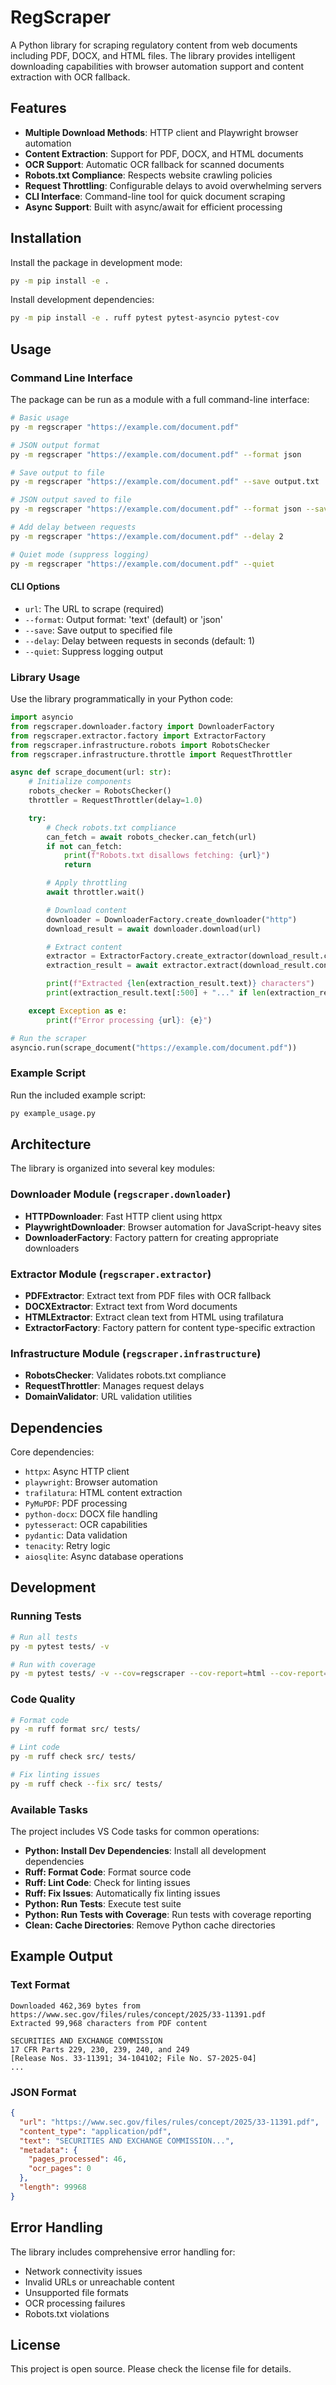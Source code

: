 # RegScraper

A Python library for scraping regulatory content from web documents including PDF, DOCX, and HTML files. The library provides intelligent downloading capabilities with browser automation support and content extraction with OCR fallback.

## Features

- **Multiple Download Methods**: HTTP client and Playwright browser automation
- **Content Extraction**: Support for PDF, DOCX, and HTML documents
- **OCR Support**: Automatic OCR fallback for scanned documents
- **Robots.txt Compliance**: Respects website crawling policies
- **Request Throttling**: Configurable delays to avoid overwhelming servers
- **CLI Interface**: Command-line tool for quick document scraping
- **Async Support**: Built with async/await for efficient processing

## Installation

Install the package in development mode:

```bash
py -m pip install -e .
```

Install development dependencies:

```bash
py -m pip install -e . ruff pytest pytest-asyncio pytest-cov
```

## Usage

### Command Line Interface

The package can be run as a module with a full command-line interface:

```bash
# Basic usage
py -m regscraper "https://example.com/document.pdf"

# JSON output format
py -m regscraper "https://example.com/document.pdf" --format json

# Save output to file
py -m regscraper "https://example.com/document.pdf" --save output.txt

# JSON output saved to file
py -m regscraper "https://example.com/document.pdf" --format json --save output.json

# Add delay between requests
py -m regscraper "https://example.com/document.pdf" --delay 2

# Quiet mode (suppress logging)
py -m regscraper "https://example.com/document.pdf" --quiet
```

#### CLI Options

- `url`: The URL to scrape (required)
- `--format`: Output format: 'text' (default) or 'json'
- `--save`: Save output to specified file
- `--delay`: Delay between requests in seconds (default: 1)
- `--quiet`: Suppress logging output

### Library Usage

Use the library programmatically in your Python code:

```python
import asyncio
from regscraper.downloader.factory import DownloaderFactory
from regscraper.extractor.factory import ExtractorFactory
from regscraper.infrastructure.robots import RobotsChecker
from regscraper.infrastructure.throttle import RequestThrottler

async def scrape_document(url: str):
    # Initialize components
    robots_checker = RobotsChecker()
    throttler = RequestThrottler(delay=1.0)

    try:
        # Check robots.txt compliance
        can_fetch = await robots_checker.can_fetch(url)
        if not can_fetch:
            print(f"Robots.txt disallows fetching: {url}")
            return

        # Apply throttling
        await throttler.wait()

        # Download content
        downloader = DownloaderFactory.create_downloader("http")
        download_result = await downloader.download(url)

        # Extract content
        extractor = ExtractorFactory.create_extractor(download_result.content_type)
        extraction_result = await extractor.extract(download_result.content)

        print(f"Extracted {len(extraction_result.text)} characters")
        print(extraction_result.text[:500] + "..." if len(extraction_result.text) > 500 else extraction_result.text)

    except Exception as e:
        print(f"Error processing {url}: {e}")

# Run the scraper
asyncio.run(scrape_document("https://example.com/document.pdf"))
```

### Example Script

Run the included example script:

```bash
py example_usage.py
```

## Architecture

The library is organized into several key modules:

### Downloader Module (`regscraper.downloader`)
- **HTTPDownloader**: Fast HTTP client using httpx
- **PlaywrightDownloader**: Browser automation for JavaScript-heavy sites
- **DownloaderFactory**: Factory pattern for creating appropriate downloaders

### Extractor Module (`regscraper.extractor`)
- **PDFExtractor**: Extract text from PDF files with OCR fallback
- **DOCXExtractor**: Extract text from Word documents
- **HTMLExtractor**: Extract clean text from HTML using trafilatura
- **ExtractorFactory**: Factory pattern for content type-specific extraction

### Infrastructure Module (`regscraper.infrastructure`)
- **RobotsChecker**: Validates robots.txt compliance
- **RequestThrottler**: Manages request delays
- **DomainValidator**: URL validation utilities

## Dependencies

Core dependencies:
- `httpx`: Async HTTP client
- `playwright`: Browser automation
- `trafilatura`: HTML content extraction
- `PyMuPDF`: PDF processing
- `python-docx`: DOCX file handling
- `pytesseract`: OCR capabilities
- `pydantic`: Data validation
- `tenacity`: Retry logic
- `aiosqlite`: Async database operations

## Development

### Running Tests

```bash
# Run all tests
py -m pytest tests/ -v

# Run with coverage
py -m pytest tests/ -v --cov=regscraper --cov-report=html --cov-report=term
```

### Code Quality

```bash
# Format code
py -m ruff format src/ tests/

# Lint code
py -m ruff check src/ tests/

# Fix linting issues
py -m ruff check --fix src/ tests/
```

### Available Tasks

The project includes VS Code tasks for common operations:

- **Python: Install Dev Dependencies**: Install all development dependencies
- **Ruff: Format Code**: Format source code
- **Ruff: Lint Code**: Check for linting issues
- **Ruff: Fix Issues**: Automatically fix linting issues
- **Python: Run Tests**: Execute test suite
- **Python: Run Tests with Coverage**: Run tests with coverage reporting
- **Clean: Cache Directories**: Remove Python cache directories

## Example Output

### Text Format
```
Downloaded 462,369 bytes from https://www.sec.gov/files/rules/concept/2025/33-11391.pdf
Extracted 99,968 characters from PDF content

SECURITIES AND EXCHANGE COMMISSION
17 CFR Parts 229, 230, 239, 240, and 249
[Release Nos. 33-11391; 34-104102; File No. S7-2025-04]
...
```

### JSON Format
```json
{
  "url": "https://www.sec.gov/files/rules/concept/2025/33-11391.pdf",
  "content_type": "application/pdf",
  "text": "SECURITIES AND EXCHANGE COMMISSION...",
  "metadata": {
    "pages_processed": 46,
    "ocr_pages": 0
  },
  "length": 99968
}
```

## Error Handling

The library includes comprehensive error handling for:
- Network connectivity issues
- Invalid URLs or unreachable content
- Unsupported file formats
- OCR processing failures
- Robots.txt violations

## License

This project is open source. Please check the license file for details.
